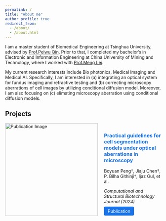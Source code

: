 ```yaml
---
permalink: /
title: "About me"
author_profile: true
redirect_from: 
  - /about/
  - /about.html
---
```


I am a master student of Biomedical Engineering at Tsinghua University, advised by [Prof.Peiwu Qin](https://scholar.google.com/citations?user=yD3IOXkAAAAJ&hl=en&oi=ao). Prior to that, I completed my bachelor’s in Electronic and Information Engineering at China University of Mining and Technology, where I worked with [Prof.Meng Lei](https://faculty.cumt.edu.cn/LM123456789101112/zh_CN/index/167772/list/).

My current research interests include Bio photonics, Medical Imaging and Medical AI. Specifically, I am interested in (a) integrating an optical system for fundus imaging and refractive testing and (b) correcting microscopy aberrations of cell images by utilizing conditional diffusion model. Moreover, I am also focusing on (c) elimating microscopy aberration using conditional diffusion models.

## Projects

<div style="display: flex; align-items: center; margin-bottom: 20px;">
  <img src="https://Xpeng1999.github.io/images/project1.png" alt="Publication Image" style="width: 300px; margin-right: 20px;">
  <div>
    <h3><a href="https://doi.org/10.1016/j.csbj.2024.09.002" target="_blank" style="text-decoration: none; color: #1a73e8;">
    Practical guidelines for cell segmentation models under optical aberrations in microscopy
    </a></h3>
    <p>Boyuan Peng†, Jiaju Chen†, P. Bilha Githinji†, Ijaz Gul, et al.</p>
    <p><em>Computational and Structural Biotechnology Journal (2024)</em></p>
    <a href="https://doi.org/10.1002/adom.202400123" style="text-decoration: none; padding: 6px 12px; background-color: #1a73e8; color: white; border-radius: 4px; margin-right: 10px;">Publication</a>
  </div>
</div>
